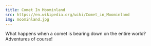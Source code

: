 ```yaml
---
title: Comet In Moominland
src: https://en.wikipedia.org/wiki/Comet_in_Moominland
img: moominland.jpg
---
```


What happens when a comet is bearing down on the entire world? Adventures of course!
